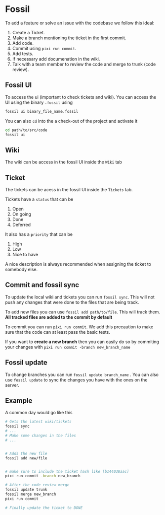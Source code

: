 # Fossil

To add a feature or solve an issue with the codebase we follow this
ideal:
1. Create a Ticket.
2. Make a branch mentioning the ticket in the first commit.
3. Add code.
4. Commit using `pixi run commit`.
5. Add tests.
6. If necessary add documenation in the wiki.
7. Talk with a team member to review the code and merge to trunk
(code review).

## Fossil UI
To access the ui (important to check tickets and wiki). You can
access the UI using the binary `.fossil` using
```bash
fossil ui binary_file_name.fossil
```

You can also `cd` into the a check-out of the project and activate it
```bash
cd path/to/src/code
fossil ui
```

## Wiki
The wiki can be access in the fossil UI inside the `Wiki` tab

## Ticket
The tickets can be acess in the fossil UI inside the `Tickets` tab.

Tickets have a `status` that can be 
1. Open
2. On going
3. Done
4. Deferred

It also has a `priority` that can be
1. High
2. Low
3. Nice to have

A nice description is always recommended when assigning the ticket
to somebody else.

## Commit and fossil sync
To update the local wiki and tickets you can run `fossil sync`. 
This will not push any changes that were done to the files that 
are being track.

To add new files you can use `fossil add path/to/file`. This will
track them. **All tracked files are added to the commit by default**

To commit you can run `pixi run commit`. We add this precaution to make
sure that the code can at least pass the basic tests.

If you want to **create a new branch** then you can easily do so
by commiting your changes with `pixi run commit -branch new_branch_name`

## Fossil update
To change branches you can run `fossil update branch_name` . 
You can also use `fossil update` to sync the changes you have 
with the ones on the server.

## Example

A common day would go like this

```bash
# Gets the latest wiki/tickets
fossil sync 
# ...
# Make some changes in the files
# ...


# Adds the new file
fossil add new/file


# make sure to include the ticket hash like [b144038aac]
pixi run commit -branch new_branch 

# After the code review merge
fossil update trunk
fossil merge new_branch
pixi run commit

# Finally update the ticket to DONE
```
